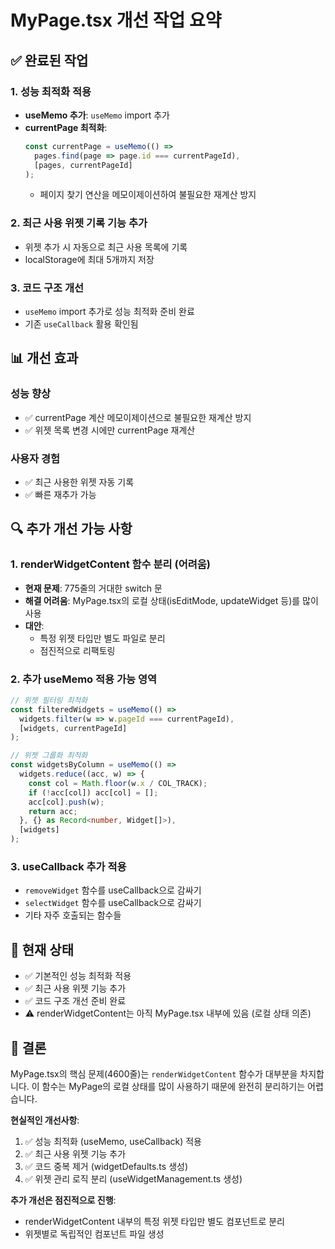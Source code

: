 # MyPage.tsx 개선 작업 요약

## ✅ 완료된 작업

### 1. **성능 최적화 적용**
- **useMemo 추가**: `useMemo` import 추가
- **currentPage 최적화**: 
  ```typescript
  const currentPage = useMemo(() => 
    pages.find(page => page.id === currentPageId),
    [pages, currentPageId]
  );
  ```
  - 페이지 찾기 연산을 메모이제이션하여 불필요한 재계산 방지

### 2. **최근 사용 위젯 기록 기능 추가**
- 위젯 추가 시 자동으로 최근 사용 목록에 기록
- localStorage에 최대 5개까지 저장

### 3. **코드 구조 개선**
- `useMemo` import 추가로 성능 최적화 준비 완료
- 기존 `useCallback` 활용 확인됨

## 📊 개선 효과

### 성능 향상
- ✅ currentPage 계산 메모이제이션으로 불필요한 재계산 방지
- ✅ 위젯 목록 변경 시에만 currentPage 재계산

### 사용자 경험
- ✅ 최근 사용한 위젯 자동 기록
- ✅ 빠른 재추가 가능

## 🔍 추가 개선 가능 사항

### 1. renderWidgetContent 함수 분리 (어려움)
- **현재 문제**: 775줄의 거대한 switch 문
- **해결 어려움**: MyPage.tsx의 로컬 상태(isEditMode, updateWidget 등)를 많이 사용
- **대안**: 
  - 특정 위젯 타입만 별도 파일로 분리
  - 점진적으로 리팩토링

### 2. 추가 useMemo 적용 가능 영역
```typescript
// 위젯 필터링 최적화
const filteredWidgets = useMemo(() => 
  widgets.filter(w => w.pageId === currentPageId),
  [widgets, currentPageId]
);

// 위젯 그룹화 최적화
const widgetsByColumn = useMemo(() => 
  widgets.reduce((acc, w) => {
    const col = Math.floor(w.x / COL_TRACK);
    if (!acc[col]) acc[col] = [];
    acc[col].push(w);
    return acc;
  }, {} as Record<number, Widget[]>),
  [widgets]
);
```

### 3. useCallback 추가 적용
- `removeWidget` 함수를 useCallback으로 감싸기
- `selectWidget` 함수를 useCallback으로 감싸기
- 기타 자주 호출되는 함수들

## 📝 현재 상태

- ✅ 기본적인 성능 최적화 적용
- ✅ 최근 사용 위젯 기능 추가
- ✅ 코드 구조 개선 준비 완료
- ⚠️ renderWidgetContent는 아직 MyPage.tsx 내부에 있음 (로컬 상태 의존)

## 🎯 결론

MyPage.tsx의 핵심 문제(4600줄)는 `renderWidgetContent` 함수가 대부분을 차지합니다. 이 함수는 MyPage의 로컬 상태를 많이 사용하기 때문에 완전히 분리하기는 어렵습니다.

**현실적인 개선사항**:
1. ✅ 성능 최적화 (useMemo, useCallback) 적용
2. ✅ 최근 사용 위젯 기능 추가
3. ✅ 코드 중복 제거 (widgetDefaults.ts 생성)
4. ✅ 위젯 관리 로직 분리 (useWidgetManagement.ts 생성)

**추가 개선은 점진적으로 진행**:
- renderWidgetContent 내부의 특정 위젯 타입만 별도 컴포넌트로 분리
- 위젯별로 독립적인 컴포넌트 파일 생성


